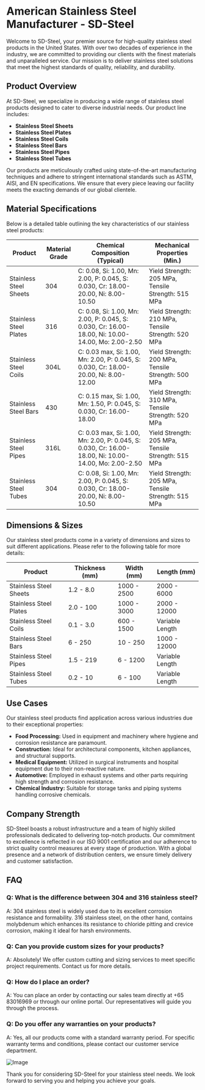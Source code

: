 # American Stainless Steel Manufacturer - SD-Steel

Welcome to SD-Steel, your premier source for high-quality stainless steel products in the United States. With over two decades of experience in the industry, we are committed to providing our clients with the finest materials and unparalleled service. Our mission is to deliver stainless steel solutions that meet the highest standards of quality, reliability, and durability.

## Product Overview

At SD-Steel, we specialize in producing a wide range of stainless steel products designed to cater to diverse industrial needs. Our product line includes:

- **Stainless Steel Sheets**
- **Stainless Steel Plates**
- **Stainless Steel Coils**
- **Stainless Steel Bars**
- **Stainless Steel Pipes**
- **Stainless Steel Tubes**

Our products are meticulously crafted using state-of-the-art manufacturing techniques and adhere to stringent international standards such as ASTM, AISI, and EN specifications. We ensure that every piece leaving our facility meets the exacting demands of our global clientele.

## Material Specifications

Below is a detailed table outlining the key characteristics of our stainless steel products:

| **Product**       | **Material Grade** | **Chemical Composition (Typical)** | **Mechanical Properties (Min.)** |
|-------------------|--------------------|------------------------------------|----------------------------------|
| Stainless Steel Sheets | 304 | C: 0.08, Si: 1.00, Mn: 2.00, P: 0.045, S: 0.030, Cr: 18.00-20.00, Ni: 8.00-10.50 | Yield Strength: 205 MPa, Tensile Strength: 515 MPa |
| Stainless Steel Plates | 316 | C: 0.08, Si: 1.00, Mn: 2.00, P: 0.045, S: 0.030, Cr: 16.00-18.00, Ni: 10.00-14.00, Mo: 2.00-2.50 | Yield Strength: 210 MPa, Tensile Strength: 520 MPa |
| Stainless Steel Coils | 304L | C: 0.03 max, Si: 1.00, Mn: 2.00, P: 0.045, S: 0.030, Cr: 18.00-20.00, Ni: 8.00-12.00 | Yield Strength: 200 MPa, Tensile Strength: 500 MPa |
| Stainless Steel Bars | 430 | C: 0.15 max, Si: 1.00, Mn: 1.50, P: 0.045, S: 0.030, Cr: 16.00-18.00 | Yield Strength: 310 MPa, Tensile Strength: 520 MPa |
| Stainless Steel Pipes | 316L | C: 0.03 max, Si: 1.00, Mn: 2.00, P: 0.045, S: 0.030, Cr: 16.00-18.00, Ni: 10.00-14.00, Mo: 2.00-2.50 | Yield Strength: 205 MPa, Tensile Strength: 515 MPa |
| Stainless Steel Tubes | 304 | C: 0.08, Si: 1.00, Mn: 2.00, P: 0.045, S: 0.030, Cr: 18.00-20.00, Ni: 8.00-10.50 | Yield Strength: 205 MPa, Tensile Strength: 515 MPa |

## Dimensions & Sizes

Our stainless steel products come in a variety of dimensions and sizes to suit different applications. Please refer to the following table for more details:

| **Product**       | **Thickness (mm)** | **Width (mm)** | **Length (mm)** |
|-------------------|--------------------|----------------|-----------------|
| Stainless Steel Sheets | 1.2 - 8.0 | 1000 - 2500 | 2000 - 6000 |
| Stainless Steel Plates | 2.0 - 100 | 1000 - 3000 | 2000 - 12000 |
| Stainless Steel Coils | 0.1 - 3.0 | 600 - 1500 | Variable Length |
| Stainless Steel Bars | 6 - 250 | 10 - 250 | 1000 - 12000 |
| Stainless Steel Pipes | 1.5 - 219 | 6 - 1200 | Variable Length |
| Stainless Steel Tubes | 0.2 - 10 | 6 - 100 | Variable Length |

## Use Cases

Our stainless steel products find application across various industries due to their exceptional properties:

- **Food Processing:** Used in equipment and machinery where hygiene and corrosion resistance are paramount.
- **Construction:** Ideal for architectural components, kitchen appliances, and structural supports.
- **Medical Equipment:** Utilized in surgical instruments and hospital equipment due to their non-reactive nature.
- **Automotive:** Employed in exhaust systems and other parts requiring high strength and corrosion resistance.
- **Chemical Industry:** Suitable for storage tanks and piping systems handling corrosive chemicals.

## Company Strength

SD-Steel boasts a robust infrastructure and a team of highly skilled professionals dedicated to delivering top-notch products. Our commitment to excellence is reflected in our ISO 9001 certification and our adherence to strict quality control measures at every stage of production. With a global presence and a network of distribution centers, we ensure timely delivery and customer satisfaction.

## FAQ

### Q: What is the difference between 304 and 316 stainless steel?
A: 304 stainless steel is widely used due to its excellent corrosion resistance and formability. 316 stainless steel, on the other hand, contains molybdenum which enhances its resistance to chloride pitting and crevice corrosion, making it ideal for harsh environments.

### Q: Can you provide custom sizes for your products?
A: Absolutely! We offer custom cutting and sizing services to meet specific project requirements. Contact us for more details.

### Q: How do I place an order?
A: You can place an order by contacting our sales team directly at +65 83016969 or through our online portal. Our representatives will guide you through the process.

### Q: Do you offer any warranties on your products?
A: Yes, all our products come with a standard warranty period. For specific warranty terms and conditions, please contact our customer service department.

![Image](https://github.com/user-attachments/assets/2567258e-e124-4816-932d-1809bd27ef0b)

Thank you for considering SD-Steel for your stainless steel needs. We look forward to serving you and helping you achieve your goals.